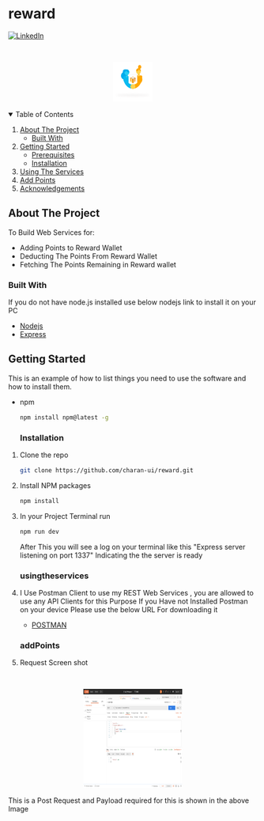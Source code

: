 # reward
[![LinkedIn][linkedin-shield]][linkedin-url]


[linkedin-shield]: https://img.shields.io/badge/-LinkedIn-black.svg?style=for-the-badge&logo=linkedin&colorB=555
[linkedin-url]: www.linkedin.com/in/charan-hm


<!-- PROJECT LOGO -->
<br />
<p align="center">
  <a href="https://github.com/othneildrew/Best-README-Template">
    <img src="images/InviteFriends_withShadow.png" alt="Logo" width="80" height="80">
  </a>
</p>



<!-- TABLE OF CONTENTS -->
<details open="open">
  <summary>Table of Contents</summary>
  <ol>
    <li>
      <a href="#about-the-project">About The Project</a>
      <ul>
        <li><a href="#built-with">Built With</a></li>
      </ul>
    </li>
    <li>
      <a href="#getting-started">Getting Started</a>
      <ul>
        <li><a href="#prerequisites">Prerequisites</a></li>
        <li><a href="#installation">Installation</a></li>
      </ul>
    </li>
    <li><a href="#usingtheservices">Using The Services</a></li>
    <li><a href="#addPoints">Add Points</a></li>
    <li><a href="#acknowledgements">Acknowledgements</a></li>
  </ol>
</details>

<!-- ABOUT THE PROJECT -->
## About The Project

To Build Web Services for:
* Adding Points to Reward Wallet
* Deducting The Points From Reward Wallet
* Fetching The Points Remaining in Reward wallet

### Built With
If you do not have node.js installed use below nodejs link to install it on your PC
* [Nodejs](https://nodejs.org/en/)
* [Express](https://expressjs.com/)

<!-- GETTING STARTED -->
## Getting Started
This is an example of how to list things you need to use the software and how to install them.
* npm
  ```sh
  npm install npm@latest -g
  ```

  ### Installation
1. Clone the repo
   ```sh
   git clone https://github.com/charan-ui/reward.git
   ```
2. Install NPM packages
   ```sh
   npm install
   ```
3. In your Project Terminal run
   ```sh
   npm run dev
   ```
   After This you will see a log on your terminal like this  "Express server listening on port  1337"
   Indicating the the server is ready

   ### usingtheservices
1. I Use Postman Client to use my REST Web Services , you are allowed to use any API Clients for this
   Purpose
   If you Have not Installed Postman on your device Please use the below URL For downloading it
   * [POSTMAN](https://www.postman.com/downloads/)

   ### addPoints
1. Request Screen shot
<br />
<p align="center">
  <a href="https://github.com/othneildrew/Best-README-Template">
    <img src="images/addPointsRequest.png" alt="Logo" width="200" height="200">
  </a>
</p>

   This is a Post Request and Payload required for this is shown in the above Image
